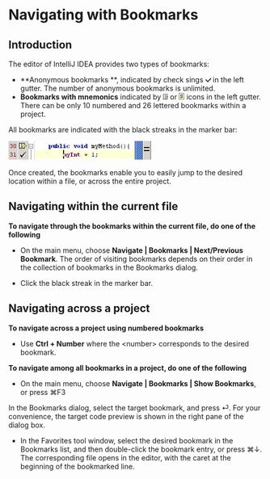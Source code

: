 # Navigating with Bookmarks

## Introduction

The editor of IntelliJ IDEA provides two types of bookmarks:

* **Anonymous bookmarks **, indicated by check sings ![](/assets/1506611910246.png) in the left gutter. The number of anonymous bookmarks is unlimited.
* **Bookmarks with mnemonics** indicated by ![](/assets/1506611977732.png) or ![](/assets/1506611996569.png) icons in the left gutter. There can be only 10 numbered and 26 lettered bookmarks within a project.

All bookmarks are indicated with the black streaks in the marker bar:

![](/assets/1506612093526.png)

Once created, the bookmarks enable you to easily jump to the desired location within a file, or across the entire project.

## Navigating within the current file

**To navigate through the bookmarks within the current file, do one of the following**

* On the main menu, choose **Navigate \| Bookmarks \| Next/Previous Bookmark**. The order of visiting bookmarks depends on their order in the collection of bookmarks in the Bookmarks dialog.

* Click the black streak in the marker bar.

## Navigating across a project

**To navigate across a project using numbered bookmarks**

* Use **Ctrl + Number** where the &lt;number&gt; corresponds to the desired bookmark.



**To navigate among all bookmarks in a project, do one of the following**

* On the main menu, choose **Navigate \| Bookmarks | Show Bookmarks**, or press ⌘F3

 In the Bookmarks dialog, select the target bookmark, and press ⏎.
 For your convenience, the target code preview is shown in the right pane of the dialog box.
 
* In the Favorites tool window, select the desired bookmark in the Bookmarks list, and then double-click the bookmark entry, or press ⌘↓. The corresponding file opens in the editor, with the caret at the beginning of the bookmarked line.


